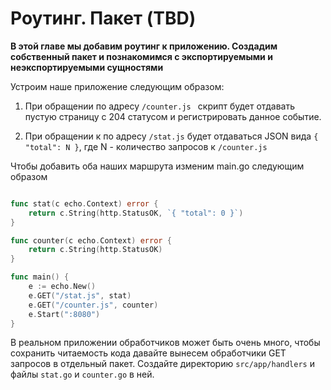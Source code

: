 # Роутинг. Пакет (TBD)

**В этой главе мы добавим роутинг к приложению. Создадим собственный пакет и
познакомимся с экспортируемыми и неэкспортируемыми сущностями**

Устроим наше приложение следующим образом:

1. При обращении по адресу `/counter.js `
скрипт будет отдавать пустую страницу с 204 статусом и регистрировать
данное событие.

2. При обращении к по адресу `/stat.js` будет отдаваться JSON вида
`{ "total": N }`, где N - количество запросов к  `/counter.js`

Чтобы добавить оба наших маршрута изменим main.go следующим образом

```go

func stat(c echo.Context) error {
	return c.String(http.StatusOK, `{ "total": 0 }`)
}

func counter(c echo.Context) error {
	return c.String(http.StatusOK)
}

func main() {
	e := echo.New()
	e.GET("/stat.js", stat)
	e.GET("/counter.js", counter)
	e.Start(":8080")
}
```

В реальном приложении обработчиков может быть очень много, чтобы сохранить читаемость
кода давайте вынесем обработчики GET запросов в отдельный пакет. Создайте директорию
`src/app/handlers` и файлы `stat.go` и `counter.go` в ней.
